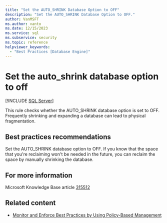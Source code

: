 ```yaml
---
title: "Set the AUTO_SHRINK Database Option to OFF"
description: "Set the AUTO_SHRINK Database Option to OFF."
author: VanMSFT
ms.author: vanto
ms.date: 12/15/2023
ms.service: sql
ms.subservice: security
ms.topic: reference
helpviewer_keywords:
  - "Best Practices [Database Engine]"
---
```

# Set the auto_shrink database option to off

[!INCLUDE [SQL Server](../../includes/applies-to-version/sqlserver.md)]

This rule checks whether the AUTO_SHRINK database option is set to OFF. Frequently shrinking and expanding a database can lead to physical fragmentation.

## Best practices recommendations

Set the AUTO_SHRINK database option to OFF. If you know that the space that you're reclaiming won't be needed in the future, you can reclaim the space by manually shrinking the database.

## For more information

Microsoft Knowledge Base article [315512](/troubleshoot/sql/admin/considerations-autogrow-autoshrink)

## Related content

- [Monitor and Enforce Best Practices by Using Policy-Based Management](monitor-and-enforce-best-practices-by-using-policy-based-management.md)
